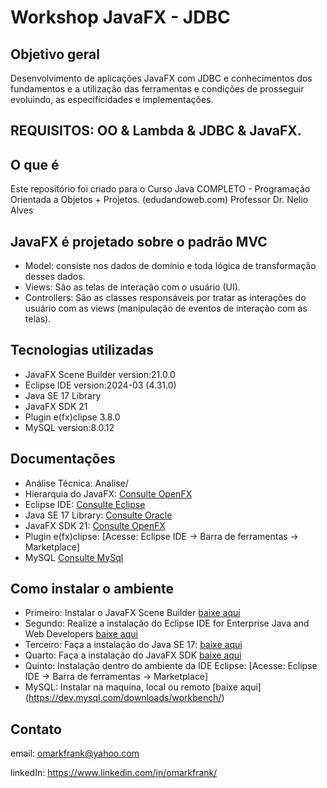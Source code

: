 # Workshop JavaFX - JDBC

## Objetivo geral

Desenvolvimento de aplicações JavaFX com JDBC e conhecimentos dos fundamentos e a utilização das ferramentas e condições de 
prosseguir evoluindo, as especificidades e implementações.

## REQUISITOS: OO & Lambda & JDBC & JavaFX.

## O que é
Este repositório foi criado para o Curso Java COMPLETO - Programação Orientada a Objetos + Projetos.
(edudandoweb.com)
Professor Dr. Nelio Alves


## JavaFX é projetado sobre o padrão MVC
- Model: consiste nos dados de domínio e toda lógica de transformação desses dados.
- Views: São as telas de interação com o usuário (UI).
- Controllers: São as classes responsáveis por tratar as interações do usuário com as views (manipulação de eventos de interação com as telas).

## Tecnologias utilizadas
- JavaFX Scene Builder version:21.0.0
- Eclipse IDE version:2024-03 (4.31.0)
- Java SE 17 Library
- JavaFX SDK 21
- Plugin e(fx)clipse 3.8.0
- MySQL version:8.0.12

## Documentações
- Análise Técnica: Analise/
- Hierarquia do JavaFX: [Consulte OpenFX](https://openjfx.io/javadoc/17/overview-tree.html)
- Eclipse IDE: [Consulte Eclipse](https://help.eclipse.org/2024-03/index.jsp)
- Java SE 17 Library: [Consulte Oracle](https://www.oracle.com/java/technologies/javase-jdk17-doc-downloads.html)
- JavaFX SDK 21: [Consulte OpenFX](https://openjfx.io/javadoc/21/)
- Plugin e(fx)clipse: [Acesse: Eclipse IDE -> Barra de ferramentas -> Marketplace]
- MySQL [Consulte MySql](https://dev.mysql.com/doc/)

## Como instalar o ambiente
- Primeiro: Instalar o JavaFX Scene Builder [baixe aqui](https://gluonhq.com/products/scene-builder/)
- Segundo: Realize a instalação do Eclipse IDE for Enterprise Java and Web Developers [baixe aqui](https://www.eclipse.org/downloads/packages/)
- Terceiro: Faça a instalação do Java SE 17: [baixe aqui](https://www.azul.com/downloads/?package=jdk#zulu)
- Quarto: Faça a instalação do JavaFX SDK [baixe aqui](https://www.npmjs.com/package/newman-reporter-html)
- Quinto: Instalação dentro do ambiente da IDE Eclipse: [Acesse: Eclipse IDE -> Barra de ferramentas -> Marketplace]
- MySQL: Instalar na maquina, local ou remoto [baixe aqui] (https://dev.mysql.com/downloads/workbench/)

## Contato
email: omarkfrank@yahoo.com

linkedIn: https://www.linkedin.com/in/omarkfrank/
